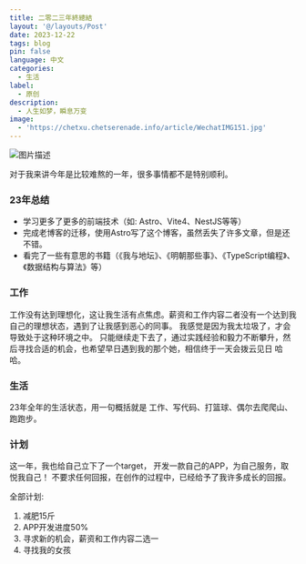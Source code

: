 ```yaml
---
title: 二零二三年終總結
layout: '@/layouts/Post'
date: 2023-12-22
tags: blog
pin: false
language: 中文
categories:
  - 生活
label:
  - 原创
description:
  - 人生如梦，瞬息万变
image:
  - 'https://chetxu.chetserenade.info/article/WechatIMG151.jpg'
---
```


![图片描述](https://chetxu.chetserenade.info/article/WechatIMG151.jpg)

对于我来讲今年是比较难熬的一年，很多事情都不是特别顺利。

### 23年总结

* 学习更多了更多的前端技术（如: Astro、Vite4、NestJS等等）
* 完成老博客的迁移，使用Astro写了这个博客，虽然丢失了许多文章，但是还不错。
* 看完了一些有意思的书籍（《我与地坛》、《明朝那些事》、《TypeScript编程》、《数据结构与算法》等）

### 工作

工作没有达到理想化，这让我生活有点焦虑。薪资和工作内容二者没有一个达到我自己的理想状态，遇到了让我感到恶心的同事。
我感觉是因为我太垃圾了，才会导致处于这种环境之中。 只能继续走下去了，通过实践经验和毅力不断攀升，然后寻找合适的机会，也希望早日遇到我的那个她，相信终于一天会拨云见日 哈哈。

### 生活

23年全年的生活状态，用一句概括就是 工作、写代码、打篮球、偶尔去爬爬山、跑跑步。

### 计划

这一年，我也给自己立下了一个target， 开发一款自己的APP，为自己服务，取悦我自己！
不要求任何回报，在创作的过程中，已经给予了我许多成长的回报。

全部计划:

1. 减肥15斤
2. APP开发进度50%
3. 寻求新的机会，薪资和工作内容二选一
4. 寻找我的女孩
